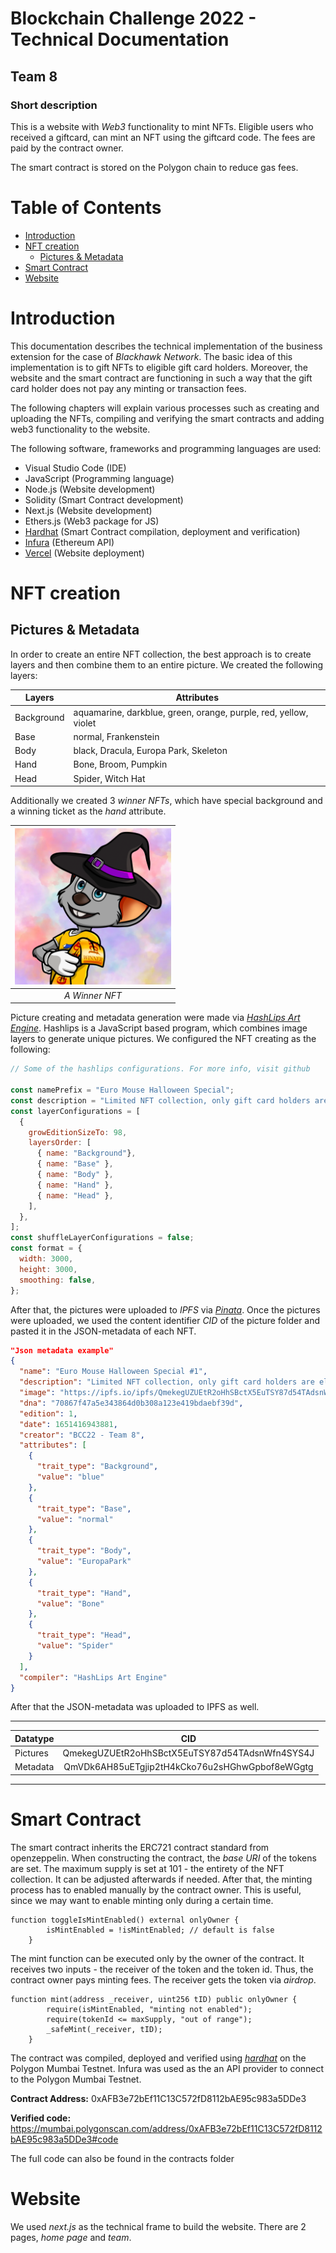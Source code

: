 <!-- omit in toc -->
# Blockchain Challenge 2022 - Technical Documentation
<!-- omit in toc -->
## Team 8
<!-- omit in toc -->
### Short description

This is a website with *Web3* functionality to mint NFTs.
Eligible users who received a giftcard, can mint an NFT using the giftcard code.
The fees are paid by the contract owner.

The smart contract is stored on the Polygon chain to reduce gas fees.
<!-- omit in toc -->
# Table of Contents

- [Introduction](#introduction)
- [NFT creation](#nft-creation)
  - [Pictures & Metadata](#pictures--metadata)
- [Smart Contract](#smart-contract)
- [Website](#website)

# Introduction

This documentation describes the technical implementation of the business extension for the case of *Blackhawk Network*. The basic idea of this implementation is to gift NFTs to eligible gift card holders. Moreover, the website and the smart contract are functioning in such a way that the gift card holder does not pay any minting or transaction fees.

The following chapters will explain various processes such as creating and uploading the NFTs, compiling and verifying the smart contracts and adding web3 functionality to the website.

The following software, frameworks and programming languages are used:

- Visual Studio Code (IDE)
- JavaScript (Programming language)
- Node.js (Website development)
- Solidity (Smart Contract development)
- Next.js (Website development)
- Ethers.js (Web3 package for JS)
- [Hardhat](https://hardhat.org/) (Smart Contract compilation, deployment and verification)
- [Infura](https://infura.io/) (Ethereum API)
- [Vercel](https://vercel.com/) (Website deployment)

# NFT creation

## Pictures & Metadata

In order to create an entire NFT collection, the best approach is to create layers and then combine them to an entire picture. We created the following layers:

|Layers|Attributes|
|---|---|
|Background|  aquamarine, darkblue, green, orange, purple, red, yellow, violet|
|Base|normal, Frankenstein|
|Body|black, Dracula, Europa Park, Skeleton|
|Hand|Bone, Broom, Pumpkin|
|Head|Spider, Witch Hat

Additionally we created 3 *winner NFTs*, which have special background and a winning ticket as the *hand* attribute.

| <img src= "public/99.png" width="250px"/> |
|:--:|
| *A Winner NFT* |

Picture creating and metadata generation were made via [*HashLips Art Engine*](https://github.com/HashLips/hashlips_art_engine). Hashlips is a JavaScript based program, which combines image layers to generate unique pictures. We configured the NFT creating as the following:

```javascript
// Some of the hashlips configurations. For more info, visit github

const namePrefix = "Euro Mouse Halloween Special";
const description = "Limited NFT collection, only gift card holders are eligible";
const layerConfigurations = [
  {
    growEditionSizeTo: 98,
    layersOrder: [
      { name: "Background"},
      { name: "Base" },
      { name: "Body" },
      { name: "Hand" },
      { name: "Head" },
    ],
  },
];
const shuffleLayerConfigurations = false;
const format = {
  width: 3000,
  height: 3000,
  smoothing: false,
};
```

 After that, the pictures were uploaded to *IPFS* via [*Pinata*](https://pinata.cloud). Once the pictures were uploaded, we used the content identifier *CID* of the picture folder and pasted it in the JSON-metadata of each NFT.

```json
"Json metadata example"
{
  "name": "Euro Mouse Halloween Special #1",
  "description": "Limited NFT collection, only gift card holders are eligible",
  "image": "https://ipfs.io/ipfs/QmekegUZUEtR2oHhSBctX5EuTSY87d54TAdsnWfn4SYS4J/1.png",
  "dna": "70867f47a5e343864d0b308a123e419bdaebf39d",
  "edition": 1,
  "date": 1651416943881,
  "creator": "BCC22 - Team 8",
  "attributes": [
    {
      "trait_type": "Background",
      "value": "blue"
    },
    {
      "trait_type": "Base",
      "value": "normal"
    },
    {
      "trait_type": "Body",
      "value": "EuropaPark"
    },
    {
      "trait_type": "Hand",
      "value": "Bone"
    },
    {
      "trait_type": "Head",
      "value": "Spider"
    }
  ],
  "compiler": "HashLips Art Engine"
}
```

After that the JSON-metadata was uploaded to IPFS as well.  
___  

| **Datatype**   | **CID**                                          |
| -------------- |:------------------------------------------------:|
| Pictures       | QmekegUZUEtR2oHhSBctX5EuTSY87d54TAdsnWfn4SYS4J   |
| Metadata       | QmVDk6AH85uETgjip2tH4kCko76u2sHGhwGpbof8eWGgtg   |  

___

# Smart Contract

The smart contract inherits the ERC721 contract standard from openzeppelin. When constructing the contract, the *base URI* of the tokens are set. The maximum supply is set at 101 - the entirety of the NFT collection. It can be adjusted afterwards if needed. After that, the minting process has to enabled manually by the contract owner. This is useful, since we may want to enable minting only during a certain time.

```solidity
function toggleIsMintEnabled() external onlyOwner {
        isMintEnabled = !isMintEnabled; // default is false
    }
```

The mint function can be executed only by the owner of the contract. It receives two inputs - the receiver of the token and the token id. Thus, the contract owner pays minting fees. The receiver gets the token via *airdrop*.

```solidity
function mint(address _receiver, uint256 tID) public onlyOwner {
        require(isMintEnabled, "minting not enabled");
        require(tokenId <= maxSupply, "out of range");
        _safeMint(_receiver, tID);
    }
```

The contract was compiled, deployed and verified using [*hardhat*](https://hardhat.org/) on the Polygon Mumbai Testnet. Infura was used as the an API provider to connect to the Polygon Mumbai Testnet.

**Contract Address:**  0xAFB3e72bEf11C13C572fD8112bAE95c983a5DDe3  

**Verified code:** <https://mumbai.polygonscan.com/address/0xAFB3e72bEf11C13C572fD8112bAE95c983a5DDe3#code>  

The full code can also be found in the contracts folder

# Website

We used *next.js* as the technical frame to build the website. There are 2 pages, *home page* and *team*.
